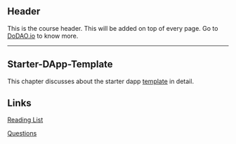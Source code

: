 ## Header
This is the course header. This will be added on top of every page. Go to [DoDAO.io](https://www.dodao.io) to know more.

---

## Starter-DApp-Template
 
This chapter discusses about the starter dapp [template](https://github.com/DoDAO-io/dodao-simple-contract-template) in detail.


## Links
[Reading List](./../../generated/readings/starter-dapp-template.md)



[Questions](./../../generated/questions/starter-dapp-template.md)